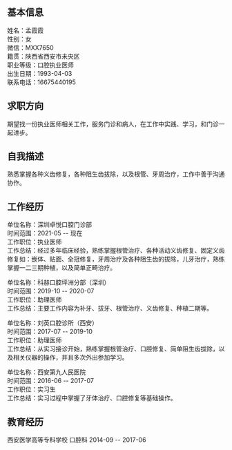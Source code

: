 ## 基本信息
姓名：孟霞霞  
性别：女  
微信：MXX7650  
籍贯：陕西省西安市未央区  
职业等级：口腔执业医师  
出生日期：1993-04-03  
联系电话：16675440195  


## 求职方向
期望找一份执业医师相关工作，服务门诊和病人，在工作中实践、学习，和门诊一起进步。

## 自我描述
熟悉掌握各种义齿修复，各种阻生齿拔除，以及根管、牙周治疗，工作中善于沟通协作。

## 工作经历
单位名称：深圳卓悦口腔门诊部  
时间范围：2021-05 -- 现在  
工作职位：执业医师  
工作总结：经过多年临床经验，熟练掌握根管治疗、各种活动义齿修复、固定义齿修复如：嵌体、贴面、全冠修复，牙周治疗及各种阻生齿的拔除，儿牙治疗，熟练掌握一二三期种植，以及简单正畸治疗。  

单位名称：科赫口腔坪洲分部（深圳）  
时间范围：2019-10 -- 2020-07  
工作职位：助理医师  
工作总结：主要工作内容为补牙、拔牙、根管治疗、义齿修复、种植二期等。  

单位名称：刘英口腔诊所（西安）  
时间范围：2017-07 -- 2019-10  
工作职位：助理医师  
工作总结：从实习接诊开始，熟练掌握根管治疗、口腔修复、简单阻生齿拔除，以及相关仪器的操作，并且多次外出参加学习。  

单位名称：西安第九人民医院  
时间范围：2016-06 -- 2017-07  
工作职位：实习生  
工作总结：实习过程中掌握了牙体治疗、口腔修复等基础操作。    

## 教育经历
西安医学高等专科学校 口腔科 2014-09 -- 2017-06

